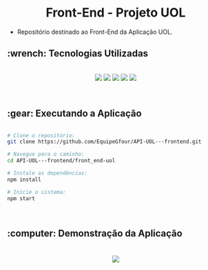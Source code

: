<p align="center">
<h1 align="center"> Front-End - Projeto UOL </h1>

 - Repositório destinado ao Front-End da Aplicação UOL.

<h2>:wrench: Tecnologias Utilizadas</h2>
<p align="center">
<br>

<img src="https://img.shields.io/badge/Figma-CED4DA?style=for-the-badge&logo=figma&logoColor=F24E1E"/>
<img src="https://img.shields.io/badge/CSS3-CED4DA?style=for-the-badge&logo=css3&logoColor=1572B6"/> 
<img src="https://img.shields.io/badge/JavaScript-CED4DA?style=for-the-badge&logo=javascript&logoColor=F7DF1E"/>  
<img src="https://img.shields.io/badge/TypeScript-CED4DA?style=for-the-badge&logo=typescript&logoColor=007ACC"/>
<img src="https://img.shields.io/badge/React-CED4DA?style=for-the-badge&logo=react&logoColor=61DAFB"/>  
 
</p>
<br>

<h2> :gear: Executando a Aplicação </h2>

```bash

# Clone o repositório:
git clone https://github.com/EquipeGfour/API-UOL---frontend.git

# Navegue para o caminho:
cd API-UOL---frontend/front_end-uol

# Instale as dependências:
npm install

# Inicie o sistema:
npm start
```
<br>

<h2> :computer: Demonstração da Aplicação

<h1 align="center">
<img src = "/gif/aplicacao.gif"></h1>
<br>
